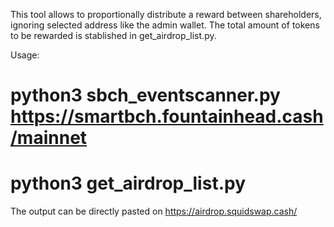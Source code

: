 This tool allows to proportionally distribute a reward between shareholders, ignoring selected address like the admin wallet. The total amount of tokens to be rewarded is stablished in get_airdrop_list.py.


Usage: 

# python3 sbch_eventscanner.py https://smartbch.fountainhead.cash/mainnet 
# python3 get_airdrop_list.py 

The output can be directly pasted on https://airdrop.squidswap.cash/
